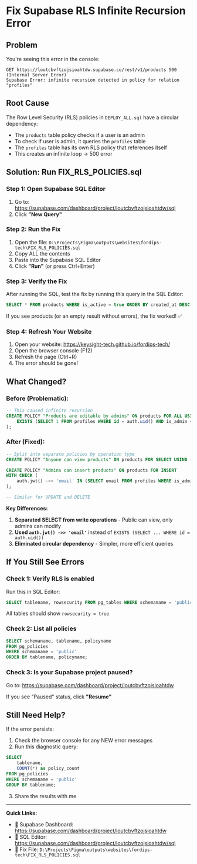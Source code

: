 # Fix Supabase RLS Infinite Recursion Error

## Problem
You're seeing this error in the console:
```
GET https://loutcbvftzojsioahtdw.supabase.co/rest/v1/products 500 (Internal Server Error)
Supabase Error: infinite recursion detected in policy for relation "profiles"
```

## Root Cause
The Row Level Security (RLS) policies in `DEPLOY_ALL.sql` have a circular dependency:
- The `products` table policy checks if a user is an admin
- To check if user is admin, it queries the `profiles` table
- The `profiles` table has its own RLS policy that references itself
- This creates an infinite loop → 500 error

## Solution: Run FIX_RLS_POLICIES.sql

### Step 1: Open Supabase SQL Editor
1. Go to: https://supabase.com/dashboard/project/loutcbvftzojsioahtdw/sql
2. Click **"New Query"**

### Step 2: Run the Fix
1. Open the file: `D:\Projects\Figma\outputs\websites\fordips-tech\FIX_RLS_POLICIES.sql`
2. Copy ALL the contents
3. Paste into the Supabase SQL Editor
4. Click **"Run"** (or press Ctrl+Enter)

### Step 3: Verify the Fix
After running the SQL, test the fix by running this query in the SQL Editor:
```sql
SELECT * FROM products WHERE is_active = true ORDER BY created_at DESC LIMIT 5;
```

If you see products (or an empty result without errors), the fix worked! ✅

### Step 4: Refresh Your Website
1. Open your website: https://keysight-tech.github.io/fordips-tech/
2. Open the browser console (F12)
3. Refresh the page (Ctrl+R)
4. The error should be gone!

## What Changed?

### Before (Problematic):
```sql
-- This caused infinite recursion
CREATE POLICY "Products are editable by admins" ON products FOR ALL USING (
    EXISTS (SELECT 1 FROM profiles WHERE id = auth.uid() AND is_admin = true)
);
```

### After (Fixed):
```sql
-- Split into separate policies by operation type
CREATE POLICY "Anyone can view products" ON products FOR SELECT USING (true);

CREATE POLICY "Admins can insert products" ON products FOR INSERT
WITH CHECK (
    auth.jwt() ->> 'email' IN (SELECT email FROM profiles WHERE is_admin = true)
);

-- Similar for UPDATE and DELETE
```

**Key Differences:**
1. **Separated SELECT from write operations** - Public can view, only admins can modify
2. **Used `auth.jwt() ->> 'email'`** instead of `EXISTS (SELECT ... WHERE id = auth.uid())`
3. **Eliminated circular dependency** - Simpler, more efficient queries

## If You Still See Errors

### Check 1: Verify RLS is enabled
Run this in SQL Editor:
```sql
SELECT tablename, rowsecurity FROM pg_tables WHERE schemaname = 'public';
```
All tables should show `rowsecurity = true`

### Check 2: List all policies
```sql
SELECT schemaname, tablename, policyname
FROM pg_policies
WHERE schemaname = 'public'
ORDER BY tablename, policyname;
```

### Check 3: Is your Supabase project paused?
Go to: https://supabase.com/dashboard/project/loutcbvftzojsioahtdw

If you see "Paused" status, click **"Resume"**

## Still Need Help?

If the error persists:
1. Check the browser console for any NEW error messages
2. Run this diagnostic query:
```sql
SELECT
    tablename,
    COUNT(*) as policy_count
FROM pg_policies
WHERE schemaname = 'public'
GROUP BY tablename;
```
3. Share the results with me

---

**Quick Links:**
- 🔗 Supabase Dashboard: https://supabase.com/dashboard/project/loutcbvftzojsioahtdw
- 🔗 SQL Editor: https://supabase.com/dashboard/project/loutcbvftzojsioahtdw/sql
- 📁 Fix File: `D:\Projects\Figma\outputs\websites\fordips-tech\FIX_RLS_POLICIES.sql`

